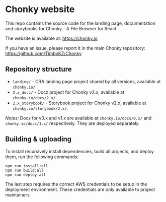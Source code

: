 # Chonky website

This repo contains the source code for the landing page, documentation and storybooks
for Chonky - A File Browser for React.

The website is available at: https://chonky.io

If you have an issue, please report it in the main Chonky repository:
https://github.com/TimboKZ/Chonky

## Repository structure

-   `landing/` - CRA landing page project shared by all versions, available at
    `chonky.io/`.
-   `2.x_docz/` - Docz project for Chonky v2.x, available at `chonky.io/docs/2.x/`.
-   `2.x_storybook/` - Storybook project for Chonky v2.x, available at
    `chonky.io/storybook/2.x/`.

*Notes:* Docs for v0.x and v1.x are available at `chonky.io/docs/0.x/` and
`chonky.io/docs/1.x/` respectively. They are deployed separately.

## Building & uploading

To install recursively install dependencies, build all projects, and deploy them, run
the following commands:

```
npm run install:all
npm run build:all
npm run deploy:all
```

The last step requires the correct AWS credentials to be setup in the deployment
environment. These credentials are only available to project maintainers.
